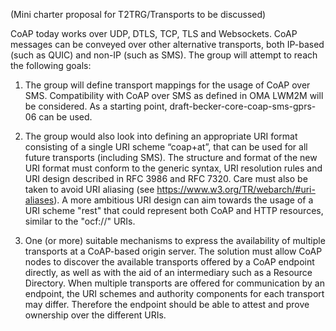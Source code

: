 (Mini charter proposal for T2TRG/Transports to be discussed)

CoAP today works over UDP, DTLS, TCP, TLS and Websockets. CoAP messages can be conveyed over other alternative transports, both IP-based (such as QUIC) and non-IP (such as SMS). The group will attempt to reach the following goals:

1. The group will define transport mappings for the usage of CoAP over SMS. Compatibility with CoAP over SMS as defined in OMA LWM2M will be considered. As a starting point, draft-becker-core-coap-sms-gprs-06 can be used.

2. The group would also look into defining an appropriate URI format consisting of a single URI scheme “coap+at”, that can be used for all future transports (including SMS). The structure and format of the new URI format must conform to the generic syntax, URI resolution rules and URI design described in RFC 3986 and RFC 7320. Care must also be taken to avoid URI aliasing (see https://www.w3.org/TR/webarch/#uri-aliases). A more ambitious URI design can aim towards the usage of a URI scheme "rest" that could represent both CoAP and HTTP resources, similar to the "ocf://" URIs.

3. One (or more) suitable mechanisms to express the availability of multiple transports at a CoAP-based origin server. The solution must allow CoAP nodes to discover the available transports offered by a CoAP endpoint directly, as well as with the aid of an intermediary such as a Resource Directory. When multiple transports are offered for communication by an endpoint, the URI schemes and authority components for each transport may differ. Therefore the endpoint should be able to attest and prove ownership over the different URIs.
